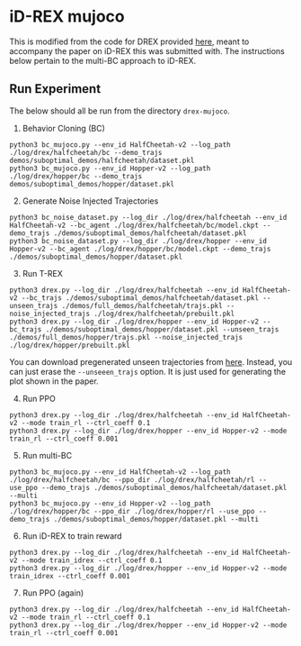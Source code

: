 # iD-REX mujoco

This is modified from the code for DREX provided [here](https://github.com/dsbrown1331/CoRL2019-DREX/tree/master/drex-mujoco), meant to accompany
the paper on iD-REX this was submitted with. The instructions below pertain to the multi-BC approach to iD-REX.

## Run Experiment

The below should all be run from the directory `drex-mujoco`.

1. Behavior Cloning (BC)

```
python3 bc_mujoco.py --env_id HalfCheetah-v2 --log_path ./log/drex/halfcheetah/bc --demo_trajs demos/suboptimal_demos/halfcheetah/dataset.pkl
python3 bc_mujoco.py --env_id Hopper-v2 --log_path ./log/drex/hopper/bc --demo_trajs demos/suboptimal_demos/hopper/dataset.pkl
```

2. Generate Noise Injected Trajectories

```
python3 bc_noise_dataset.py --log_dir ./log/drex/halfcheetah --env_id HalfCheetah-v2 --bc_agent ./log/drex/halfcheetah/bc/model.ckpt --demo_trajs ./demos/suboptimal_demos/halfcheetah/dataset.pkl
python3 bc_noise_dataset.py --log_dir ./log/drex/hopper --env_id Hopper-v2 --bc_agent ./log/drex/hopper/bc/model.ckpt --demo_trajs ./demos/suboptimal_demos/hopper/dataset.pkl
```

3. Run T-REX

```
python3 drex.py --log_dir ./log/drex/halfcheetah --env_id HalfCheetah-v2 --bc_trajs ./demos/suboptimal_demos/halfcheetah/dataset.pkl --unseen_trajs ./demos/full_demos/halfcheetah/trajs.pkl --noise_injected_trajs ./log/drex/halfcheetah/prebuilt.pkl
python3 drex.py --log_dir ./log/drex/hopper --env_id Hopper-v2 --bc_trajs ./demos/suboptimal_demos/hopper/dataset.pkl --unseen_trajs ./demos/full_demos/hopper/trajs.pkl --noise_injected_trajs ./log/drex/hopper/prebuilt.pkl
```

You can download pregenerated unseen trajectories from [here](https://github.com/dsbrown1331/CoRL2019-DREX/releases). Instead, you can just erase the `--unseeen_trajs` option. It is just used for generating the plot shown in the paper.

4. Run PPO

```
python3 drex.py --log_dir ./log/drex/halfcheetah --env_id HalfCheetah-v2 --mode train_rl --ctrl_coeff 0.1
python3 drex.py --log_dir ./log/drex/hopper --env_id Hopper-v2 --mode train_rl --ctrl_coeff 0.001
```

5. Run multi-BC
```
python3 bc_mujoco.py --env_id HalfCheetah-v2 --log_path ./log/drex/halfcheetah/bc --ppo_dir ./log/drex/halfcheetah/rl --use_ppo --demo_trajs ./demos/suboptimal_demos/halfcheetah/dataset.pkl --multi 
python3 bc_mujoco.py --env_id Hopper-v2 --log_path ./log/drex/hopper/bc --ppo_dir ./log/drex/hopper/rl --use_ppo --demo_trajs ./demos/suboptimal_demos/hopper/dataset.pkl --multi
```

6. Run iD-REX to train reward
```
python3 drex.py --log_dir ./log/drex/halfcheetah --env_id HalfCheetah-v2 --mode train_idrex --ctrl_coeff 0.1
python3 drex.py --log_dir ./log/drex/hopper --env_id Hopper-v2 --mode train_idrex --ctrl_coeff 0.001
```

7. Run PPO (again)

```
python3 drex.py --log_dir ./log/drex/halfcheetah --env_id HalfCheetah-v2 --mode train_rl --ctrl_coeff 0.1
python3 drex.py --log_dir ./log/drex/hopper --env_id Hopper-v2 --mode train_rl --ctrl_coeff 0.001
```